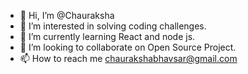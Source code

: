 - 👋 Hi, I’m @Chauraksha
- 👀 I’m interested in solving coding challenges.
- 🌱 I’m currently learning React and node js.
- 💞️ I’m looking to collaborate on Open Source Project.
- 📫 How to reach me chaurakshabhavsar@gmail.com

<!---
Chauraksha/Chauraksha is a ✨ special ✨ repository because its `README.md` (this file) appears on your GitHub profile.
You can click the Preview link to take a look at your changes.
--->
